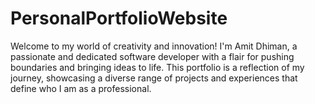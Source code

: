 # PersonalPortfolioWebsite
Welcome to my world of creativity and innovation! I'm Amit Dhiman, a passionate and dedicated software developer  with a flair for pushing boundaries and bringing ideas to life. This portfolio is a reflection of my journey, showcasing a diverse range of projects and experiences that define who I am as a professional.
